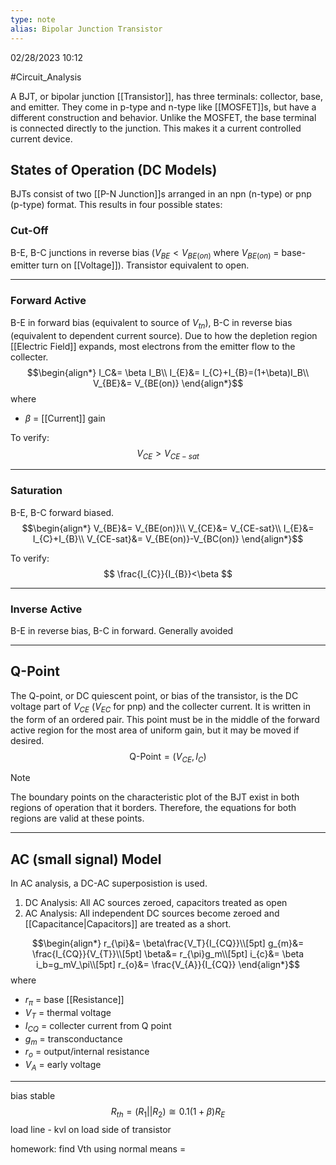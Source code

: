 ```yaml
---
type: note
alias: Bipolar Junction Transistor
---
```

02/28/2023 10:12

  #Circuit_Analysis 

A BJT, or bipolar junction [[Transistor]], has three terminals: collector, base, and emitter. They come in p-type and n-type like [[MOSFET]]s, but have a different construction and behavior. Unlike the MOSFET, the base terminal is connected directly to the junction. This makes it a current controlled current device.

## States of Operation (DC Models)
BJTs consist of two [[P-N Junction]]s arranged in an npn (n-type) or pnp (p-type) format. This results in four possible states:

### Cut-Off
B-E, B-C junctions in reverse bias ($V_{BE}<V_{BE(on)}$ where $V_{BE(on)}$ = base-emitter turn on [[Voltage]]). Transistor equivalent to open.

---

### Forward Active
B-E in forward bias (equivalent to source of $V_{tn}$), B-C in reverse bias (equivalent to dependent current source). Due to how the depletion region [[Electric Field]] expands, most electrons from the emitter flow to the collecter.
$$\begin{align*}
I_C&= \beta I_B\\
I_{E}&= I_{C}+I_{B}=(1+\beta)I_B\\
V_{BE}&= V_{BE(on)}
\end{align*}$$
where
- $\beta$ = [[Current]] gain

To verify:
$$
V_{CE}>V_{CE-sat}
$$

---

### Saturation
B-E, B-C forward biased.
$$\begin{align*}
V_{BE}&= V_{BE(on)}\\
V_{CE}&= V_{CE-sat}\\
I_{E}&= I_{C}+I_{B}\\
V_{CE-sat}&= V_{BE(on)}-V_{BC(on)}
\end{align*}$$

To verify:
$$
\frac{I_{C}}{I_{B}}<\beta
$$


---

### Inverse Active
B-E in reverse bias, B-C in forward. Generally avoided

---
## Q-Point
The Q-point, or DC quiescent point, or bias of the transistor, is the DC voltage part of $V_{CE}$  ($V_{EC}$ for pnp) and the collecter current. It is written in the form of an ordered pair. This point must be in the middle of the forward active region for the most area of uniform gain, but it may be moved if desired. 
$$
\text{Q-Point}=(V_{CE},\,I_{C})
$$

>[!note]
The boundary points on the characteristic plot of the BJT exist in both regions of operation that it borders. Therefore, the equations for both regions are valid at these points.

---

## AC (small signal) Model
In AC analysis, a DC-AC superposistion is used.
1. DC Analysis: All AC sources zeroed, capacitors treated as open
2. AC Analysis: All independent DC sources become zeroed and [[Capacitance|Capacitors]] are treated as a short.

$$\begin{align*}
r_{\pi}&= \beta\frac{V_T}{I_{CQ}}\\[5pt]
g_{m}&= \frac{I_{CQ}}{V_{T}}\\[5pt]
\beta&= r_{\pi}g_m\\[5pt]
i_{c}&= \beta i_b=g_mV_\pi\\[5pt]
r_{o}&= \frac{V_{A}}{I_{CQ}}
\end{align*}$$
where
- $r_\pi$ = base [[Resistance]]
- $V_T$ = thermal voltage
- $I_{CQ}$ = collecter current from Q point
- $g_m$ = transconductance
- $r_o$ = output/internal resistance
- $V_A$ = early voltage

---
bias stable
$$
R_{th}=(R_{1}||R_{2})\cong0.1(1+\beta)R_{E}
$$
load line - kvl on load side of transistor

homework:
find Vth using normal means = 